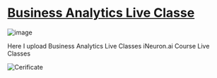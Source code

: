 # [Business Analytics Live Classe](https://github.com/MohammadWasiq0786/Business-Analytics-Live-Classes)

![image](https://user-images.githubusercontent.com/57321948/196933065-4b16c235-f3b9-4391-9cfe-4affcec87c35.png)

Here I upload Business Analytics Live Classes iNeuron.ai Course Live Classes

![Cerificate](https://github.com/MohammadWasiq0786/Business-Analytics-Live-Classes/blob/main/Certificate/iNeuron%20Business%20Analytics.png)
